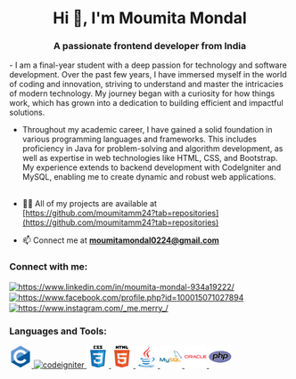 <h1 align="center">Hi 👋, I'm Moumita Mondal</h1>
<h3 align="center">A passionate frontend developer from India</h3>
- I am a final-year student with a deep passion for technology and software development. Over the past few years, I have immersed myself in the world of coding and innovation, striving to understand and master the intricacies of modern technology. My journey began with a curiosity for how things work, which has grown into a dedication to building efficient and impactful solutions.

<ul> <li>Throughout my academic career, I have gained a solid foundation in various programming languages and frameworks. This includes proficiency in Java for problem-solving and algorithm development, as well as expertise in web technologies like HTML, CSS, and Bootstrap. My experience extends to backend development with CodeIgniter and MySQL, enabling me to create dynamic and robust web applications.</li> </ul>

- 👨‍💻 All of my projects are available at [https://github.com/moumitamm24?tab=repositories](https://github.com/moumitamm24?tab=repositories)

- 📫 Connect me at **moumitamondal0224@gmail.com**

<h3 align="left">Connect with me:</h3>
<p align="left">
<a href="https://linkedin.com/in/https://www.linkedin.com/in/moumita-mondal-934a19222/" target="blank"><img align="center" src="https://raw.githubusercontent.com/rahuldkjain/github-profile-readme-generator/master/src/images/icons/Social/linked-in-alt.svg" alt="https://www.linkedin.com/in/moumita-mondal-934a19222/" height="30" width="40" /></a>
<a href="https://fb.com/https://www.facebook.com/profile.php?id=100015071027894" target="blank"><img align="center" src="https://raw.githubusercontent.com/rahuldkjain/github-profile-readme-generator/master/src/images/icons/Social/facebook.svg" alt="https://www.facebook.com/profile.php?id=100015071027894" height="30" width="40" /></a>
<a href="https://instagram.com/https://www.instagram.com/_me.merry_/" target="blank"><img align="center" src="https://raw.githubusercontent.com/rahuldkjain/github-profile-readme-generator/master/src/images/icons/Social/instagram.svg" alt="https://www.instagram.com/_me.merry_/" height="30" width="40" /></a>
</p>

<h3 align="left">Languages and Tools:</h3>
<p align="left"> <a href="https://www.cprogramming.com/" target="_blank" rel="noreferrer"> <img src="https://raw.githubusercontent.com/devicons/devicon/master/icons/c/c-original.svg" alt="c" width="40" height="40"/> </a> <a href="https://codeigniter.com" target="_blank" rel="noreferrer"> <img src="https://cdn.worldvectorlogo.com/logos/codeigniter.svg" alt="codeigniter" width="40" height="40"/> </a> <a href="https://www.w3schools.com/css/" target="_blank" rel="noreferrer"> <img src="https://raw.githubusercontent.com/devicons/devicon/master/icons/css3/css3-original-wordmark.svg" alt="css3" width="40" height="40"/> </a> <a href="https://www.w3.org/html/" target="_blank" rel="noreferrer"> <img src="https://raw.githubusercontent.com/devicons/devicon/master/icons/html5/html5-original-wordmark.svg" alt="html5" width="40" height="40"/> </a> <a href="https://www.java.com" target="_blank" rel="noreferrer"> <img src="https://raw.githubusercontent.com/devicons/devicon/master/icons/java/java-original.svg" alt="java" width="40" height="40"/> </a> <a href="https://www.mysql.com/" target="_blank" rel="noreferrer"> <img src="https://raw.githubusercontent.com/devicons/devicon/master/icons/mysql/mysql-original-wordmark.svg" alt="mysql" width="40" height="40"/> </a> <a href="https://www.oracle.com/" target="_blank" rel="noreferrer"> <img src="https://raw.githubusercontent.com/devicons/devicon/master/icons/oracle/oracle-original.svg" alt="oracle" width="40" height="40"/> </a> <a href="https://www.php.net" target="_blank" rel="noreferrer"> <img src="https://raw.githubusercontent.com/devicons/devicon/master/icons/php/php-original.svg" alt="php" width="40" height="40"/> </a> </p>
